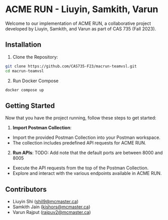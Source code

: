 # ACME RUN - Liuyin, Samkith, Varun

Welcome to our implementation of ACME RUN, a collaborative project developed by Liuyin, Samkith, and Varun as part of CAS 735 (Fall 2023).

## Installation

1. Clone the Repository:
```bash
git clone https://github.com/CAS735-F23/macrun-teamvsl.git
cd macrun-teamvsl
```

2. Run Docker Compose
```bash
docker compose up
```

## Getting Started

Now that you have the project running, follow these steps to get started:

1. **Import Postman Collection**:
- Import the provided Postman Collection into your Postman workspace.
- The collection includes predefined API requests for ACME RUN.

2. **Run APIs**:
TODO: Add note that the default ports are between 8000 and 8005
- Execute the API requests from the top of the Postman Collection.
- Explore and interact with the various endpoints available in ACME RUN.


## Contributors

- Liuyin Shi (shil9@mcmaster.ca)
- Samkith Jain (kishors@mcmaster.ca)
- Varun Rajput (rajpuv2@mcmaster.ca)
